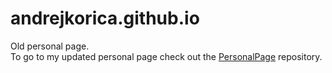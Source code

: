 # andrejkorica.github.io
Old personal page.   
To go to my updated personal page check out the [PersonalPage](https://github.com/andrejkorica/PersonalWebpage) repository.
